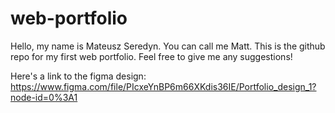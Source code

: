 # web-portfolio
Hello, my name is Mateusz Seredyn. You can call me Matt.
This is the github repo for my first web portfolio.
Feel free to give me any suggestions!

Here's a link to the figma design:
https://www.figma.com/file/PIcxeYnBP6m66XKdis36IE/Portfolio_design_1?node-id=0%3A1
